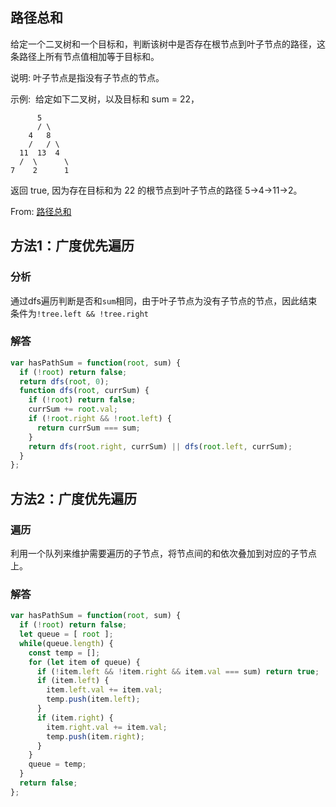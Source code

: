 ##  路径总和
给定一个二叉树和一个目标和，判断该树中是否存在根节点到叶子节点的路径，这条路径上所有节点值相加等于目标和。

说明: 叶子节点是指没有子节点的节点。

示例: 
给定如下二叉树，以及目标和 sum = 22，
```
      5
      / \
    4   8
    /   / \
  11  13  4
  /  \      \
7    2      1
```
返回 true, 因为存在目标和为 22 的根节点到叶子节点的路径 5->4->11->2。

From: [路径总和](https://leetcode-cn.com/problems/path-sum)

## 方法1：广度优先遍历
### 分析
通过dfs遍历判断是否和`sum`相同，由于叶子节点为没有子节点的节点，因此结束条件为`!tree.left && !tree.right`

### 解答
```javascript
var hasPathSum = function(root, sum) {
  if (!root) return false;
  return dfs(root, 0);
  function dfs(root, currSum) {
    if (!root) return false;
    currSum += root.val;
    if (!root.right && !root.left) {
      return currSum === sum;
    }
    return dfs(root.right, currSum) || dfs(root.left, currSum);
  }
};
```

## 方法2：广度优先遍历

### 遍历
利用一个队列来维护需要遍历的子节点，将节点间的和依次叠加到对应的子节点上。

### 解答
```javascript
var hasPathSum = function(root, sum) {
  if (!root) return false;
  let queue = [ root ];
  while(queue.length) {
    const temp = [];
    for (let item of queue) {
      if (!item.left && !item.right && item.val === sum) return true;
      if (item.left) {
        item.left.val += item.val;
        temp.push(item.left);
      }
      if (item.right) {
        item.right.val += item.val;
        temp.push(item.right);
      }
    }
    queue = temp;
  }
  return false;
};
```
